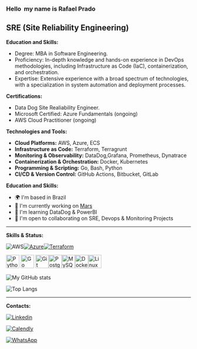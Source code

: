 ### Hello <img src="https://user-images.githubusercontent.com/18350557/176309783-0785949b-9127-417c-8b55-ab5a4333674e.gif" alt="" style="max-width: 100%; display: inline-block;" data-target="animated-image.originalImage"> my name is Rafael Prado

<div dir="auto"><h2 class="heading-element" dir="auto">SRE (Site Reliability Engineering)</h2></div>

<p dir="auto"><strong>Education and Skills:</strong></p>
<ul dir="auto">

<li>Degree: MBA in Software Engineering.</li>

<li>Proficiency: In-depth knowledge and hands-on experience in DevOps methodologies, including Infrastructure as Code (IaC), containerization, and orchestration.</li>

<li>Expertise: Extensive experience with a broad spectrum of technologies, with a specialization in system automation and deployment processes.</li>
</ul>

<p dir="auto"><strong>Certifications:</strong></p>
<ul dir="auto">

<li>Data Dog Site Realiability Engineer.</li>

<li>Microsoft Certified: Azure Fundamentals (ongoing)</li>

<li>AWS Cloud Practitioner (ongoing)</li>
</ul>

<p dir="auto"><strong>Technologies and Tools:</strong></p>
<ul dir="auto">
<li><strong>Cloud Platforms:</strong> AWS, Azure, ECS</li>
<li><strong>Infrastructure as Code:</strong> Terraform, Terragrunt</li>
<li><strong>Monitoring &amp; Observability:</strong> DataDog,Grafana, Prometheus, Dynatrace</li>
<li><strong>Containerization &amp; Orchestration:</strong> Docker, Kubernetes</li>
<li><strong>Programming &amp; Scripting:</strong> Go, Bash, Python</li>
<li><strong>CI/CD &amp; Version Control:</strong> GitHub Actions, Bitbucket, GitLab</li>
</ul>

<p dir="auto"><strong>Education and Skills:</strong></p>
<ul dir="auto">
<li>🌍  I'm based in Brazil</li>
<li>🚀  I'm currently working on <a href="https://www.mars.com/" rel="nofollow">Mars</a></li>
<li>🧠  I'm learning DataDog &amp; PowerBI</li>
<li>🤝  I'm open to collaborating on SRE, Devops &amp; Monitoring Projects</li>
</ul>

<hr>

<p dir="auto"><strong>Skills  & Status:</strong></p>

<img src="https://camo.githubusercontent.com/ed142852f9672b9a22ef25a18af69685709426dea53f7e5f7c9b3c5343c16e6f/68747470733a2f2f696d672e736869656c64732e696f2f62616467652f4157532d4646393930303f7374796c653d666f722d7468652d6261646765266c6f676f3d616d617a6f6e617773266c6f676f436f6c6f723d7768697465" alt="AWS" data-canonical-src="https://img.shields.io/badge/AWS-FF9900?style=for-the-badge&amp;logo=amazonaws&amp;logoColor=white" style="max-width: 100%;"></a><a target="_blank" rel="noopener noreferrer nofollow" href="https://camo.githubusercontent.com/eb0e9a836eb4a7ad0fb0c4456b874efaa6f77a2f7ff0266ada9996744477c361/68747470733a2f2f696d672e736869656c64732e696f2f62616467652f417a7572652d3030383944363f7374796c653d666f722d7468652d6261646765266c6f676f3d6d6963726f736f6674617a757265266c6f676f436f6c6f723d7768697465"><img src="https://camo.githubusercontent.com/b521cd4b227aba59158dd1a32097cd74c3afa478cfe11a67c29e3dd3bd2303ef/68747470733a2f2f696d672e736869656c64732e696f2f62616467652f417a7572652d3030383944363f7374796c653d666f722d7468652d6261646765266c6f676f3d6d6963726f736f6674617a757265266c6f676f436f6c6f723d7768697465" alt="Azure" data-canonical-src="https://img.shields.io/badge/Azure-0089D6?style=for-the-badge&amp;logo=microsoftazure&amp;logoColor=white" style="max-width: 100%;"></a><a target="_blank" rel="noopener noreferrer nofollow" href="https://camo.githubusercontent.com/dcadbe95e57f38dabfd79f40fc2d5255ee823b713c670dfb07bba34adce05069/68747470733a2f2f696d672e736869656c64732e696f2f62616467652f5465727261666f726d2d3632334345343f7374796c653d666f722d7468652d6261646765266c6f676f3d7465727261666f726d266c6f676f436f6c6f723d7768697465"><img src="https://camo.githubusercontent.com/dcadbe95e57f38dabfd79f40fc2d5255ee823b713c670dfb07bba34adce05069/68747470733a2f2f696d672e736869656c64732e696f2f62616467652f5465727261666f726d2d3632334345343f7374796c653d666f722d7468652d6261646765266c6f676f3d7465727261666f726d266c6f676f436f6c6f723d7768697465" alt="Terraform" data-canonical-src="https://img.shields.io/badge/Terraform-623CE4?style=for-the-badge&amp;logo=terraform&amp;logoColor=white" style="max-width: 100%;"></a>


<a href="https://www.python.org/" rel="nofollow"><img src="https://raw.githubusercontent.com/danielcranney/readme-generator/main/public/icons/skills/python-colored.svg" width="36" height="36" alt="Python" style="max-width: 100%;"></a>
<a href="https://go.dev/doc/" rel="nofollow"><img src="https://raw.githubusercontent.com/danielcranney/readme-generator/main/public/icons/skills/go-colored.svg" width="36" height="36" alt="Go" style="max-width: 100%;"></a>
<a href="https://git-scm.com/" rel="nofollow"><img src="https://raw.githubusercontent.com/danielcranney/readme-generator/main/public/icons/skills/git-colored.svg" width="36" height="36" alt="Git" style="max-width: 100%;"></a><a href="https://www.postgresql.org/" rel="nofollow"><img src="https://raw.githubusercontent.com/danielcranney/readme-generator/main/public/icons/skills/postgresql-colored.svg" width="36" height="36" alt="PostgreSQL" style="max-width: 100%;"></a><a href="https://www.mysql.com/" rel="nofollow"><img src="https://raw.githubusercontent.com/danielcranney/readme-generator/main/public/icons/skills/mysql-colored.svg" width="36" height="36" alt="MySQL" style="max-width: 100%;"></a></a><a href="https://www.docker.com/" rel="nofollow"><img src="https://raw.githubusercontent.com/danielcranney/readme-generator/main/public/icons/skills/docker-colored.svg" width="36" height="36" alt="Docker" style="max-width: 100%;"></a><a href="https://www.linux.org" rel="nofollow"><img src="https://raw.githubusercontent.com/danielcranney/readme-generator/main/public/icons/skills/linux-colored.svg" width="36" height="36" alt="Linux" style="max-width: 100%;"></a>

![My GitHub stats](https://github-readme-stats.vercel.app/api?username=rprado42&theme=algolia&show_icons=true)

![Top Langs](https://github-readme-stats.vercel.app/api/top-langs/?username=rprado42&hide_progress=true)

<hr>

<strong>Contacts:</strong>


[![Linkedin](https://img.shields.io/badge/LinkedIn-0077B5?style=for-the-badge&logo=linkedin&logoColor=white)](https://www.linkedin.com/in/rsprado/)

[![Calendly](https://img.shields.io/badge/Gmail-D14836?style=for-the-badge&logo=gmail&logoColor=white)](https://calendly.com/rafaelprado-silva42)

[![WhatsApp](https://img.shields.io/badge/WhatsApp-25D366?style=for-the-badge&logo=whatsapp&logoColor=white)](https://api.whatsapp.com/send/?phone=5534992187876&text&type=phone_number&app_absent=0)

</div>
